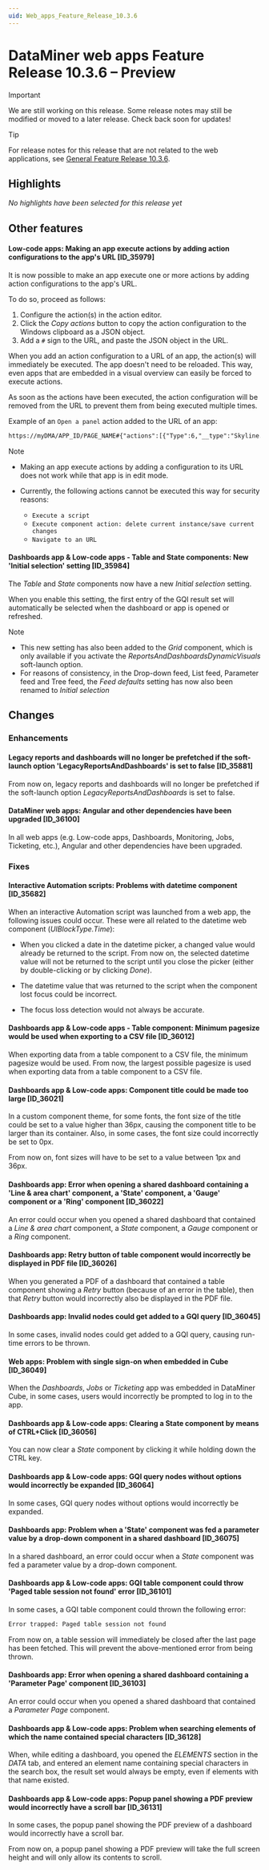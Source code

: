 ```yaml
---
uid: Web_apps_Feature_Release_10.3.6
---
```


# DataMiner web apps Feature Release 10.3.6 – Preview

> [!IMPORTANT]
> We are still working on this release. Some release notes may still be modified or moved to a later release. Check back soon for updates!

> [!TIP]
> For release notes for this release that are not related to the web applications, see [General Feature Release 10.3.6](xref:General_Feature_Release_10.3.6).

## Highlights

*No highlights have been selected for this release yet*

## Other features

#### Low-code apps: Making an app execute actions by adding action configurations to the app's URL [ID_35979]

<!-- MR 10.4.0 - FR 10.3.6 -->

It is now possible to make an app execute one or more actions by adding action configurations to the app's URL.

To do so, proceed as follows:

1. Configure the action(s) in the action editor.
1. Click the *Copy actions* button to copy the action configuration to the Windows clipboard as a JSON object.
1. Add a `#` sign to the URL, and paste the JSON object in the URL.

When you add an action configuration to a URL of an app, the action(s) will immediately be executed. The app doesn't need to be reloaded. This way, even apps that are embedded in a visual overview can easily be forced to execute actions.

As soon as the actions have been executed, the action configuration will be removed from the URL to prevent them from being executed multiple times.

Example of an `Open a panel` action added to the URL of an app:

```txt
https://myDMA/APP_ID/PAGE_NAME#{"actions":[{"Type":6,"__type":"Skyline.DataMiner.Web.Common.v1.DMAApplicationPagePanelAction","Panel":"4507edc7-fcee-47bd-985c-f40d844e72cb","Position":"Center","Width":30,"AsOverlay":true}]}
```

> [!NOTE]
>
> - Making an app execute actions by adding a configuration to its URL does not work while that app is in edit mode.
> - Currently, the following actions cannot be executed this way for security reasons:
>
>   - `Execute a script`
>   - `Execute component action: delete current instance/save current changes`
>   - `Navigate to an URL`

#### Dashboards app & Low-code apps - Table and State components: New 'Initial selection' setting [ID_35984]

<!-- MR 10.4.0 - FR 10.3.6 -->

The *Table* and *State* components now have a new *Initial selection* setting.

When you enable this setting, the first entry of the GQI result set will automatically be selected when the dashboard or app is opened or refreshed.

> [!NOTE]
>
> - This new setting has also been added to the *Grid* component, which is only available if you activate the *ReportsAndDashboardsDynamicVisuals* soft-launch option.
> - For reasons of consistency, in the Drop-down feed, List feed, Parameter feed and Tree feed, the *Feed defaults* setting has now also been renamed to *Initial selection*

## Changes

### Enhancements

#### Legacy reports and dashboards will no longer be prefetched if the soft-launch option 'LegacyReportsAndDashboards' is set to false [ID_35881]

<!-- MR 10.4.0 - FR 10.3.6 -->

From now on, legacy reports and dashboards will no longer be prefetched if the soft-launch option *LegacyReportsAndDashboards* is set to false.

#### DataMiner web apps: Angular and other dependencies have been upgraded [ID_36100]

<!-- MR 10.4.0 - FR 10.3.6 -->

In all web apps (e.g. Low-code apps, Dashboards, Monitoring, Jobs, Ticketing, etc.), Angular and other dependencies have been upgraded.

### Fixes

#### Interactive Automation scripts: Problems with datetime component [ID_35682]

<!-- MR 10.3.0 [CU3] - FR 10.3.6 -->

When an interactive Automation script was launched from a web app, the following issues could occur. These were all related to the datetime web component (*UIBlockType.Time*):

- When you clicked a date in the datetime picker, a changed value would already be returned to the script. From now on, the selected datetime value will not be returned to the script until you close the picker (either by double-clicking or by clicking *Done*).

- The datetime value that was returned to the script when the component lost focus could be incorrect.

- The focus loss detection would not always be accurate.

#### Dashboards app & Low-code apps - Table component: Minimum pagesize would be used when exporting to a CSV file [ID_36012]

<!-- MR 10.3.0 [CU3] - FR 10.3.6 -->

When exporting data from a table component to a CSV file, the minimum pagesize would be used. From now, the largest possible pagesize is used when exporting data from a table component to a CSV file.

#### Dashboards app & Low-code apps: Component title could be made too large [ID_36021]

<!-- MR 10.2.0 [CU15]/10.3.0 [CU3] - FR 10.3.6 -->

In a custom component theme, for some fonts, the font size of the title could be set to a value higher than 36px, causing the component title to be larger than its container. Also, in some cases, the font size could incorrectly be set to 0px.

From now on, font sizes will have to be set to a value between 1px and 36px.

#### Dashboards app: Error when opening a shared dashboard containing a 'Line & area chart' component, a 'State' component, a 'Gauge' component or a 'Ring' component [ID_36022]

<!-- MR 10.3.0 [CU3] - FR 10.3.6 -->

An error could occur when you opened a shared dashboard that contained a *Line & area chart* component, a *State* component, a *Gauge* component or a *Ring* component.

#### Dashboards app: Retry button of table component would incorrectly be displayed in PDF file [ID_36026]

<!-- MR 10.3.0 [CU3] - FR 10.3.6 -->

When you generated a PDF of a dashboard that contained a table component showing a *Retry* button (because of an error in the table), then that *Retry* button would incorrectly also be displayed in the PDF file.

#### Dashboards app: Invalid nodes could get added to a GQI query [ID_36045]

<!-- MR 10.4.0 - FR 10.3.6 -->

In some cases, invalid nodes could get added to a GQI query, causing run-time errors to be thrown.

#### Web apps: Problem with single sign-on when embedded in Cube [ID_36049]

<!-- MR 10.4.0 - FR 10.3.6 -->

When the *Dashboards*, *Jobs* or *Ticketing* app was embedded in DataMiner Cube, in some cases, users would incorrectly be prompted to log in to the app.

#### Dashboards app & Low-code apps: Clearing a State component by means of CTRL+Click [ID_36056]

<!-- MR 10.4.0 - FR 10.3.5 -->

You can now clear a *State* component by clicking it while holding down the CTRL key.

#### Dashboards app & Low-code apps: GQI query nodes without options would incorrectly be expanded [ID_36064]

<!-- MR 10.3.0 [CU3] - FR 10.3.6 -->

In some cases, GQI query nodes without options would incorrectly be expanded.

#### Dashboards app: Problem when a 'State' component was fed a parameter value by a drop-down component in a shared dashboard [ID_36075]

<!-- MR 10.3.0 [CU3] - FR 10.3.6 -->

In a shared dashboard, an error could occur when a *State* component was fed a parameter value by a drop-down component.

#### Dashboards app & Low-code apps: GQI table component could throw 'Paged table session not found' error [ID_36101]

<!-- MR 10.3.0 [CU3] - FR 10.3.6 -->

In some cases, a GQI table component could thrown the following error:

```txt
Error trapped: Paged table session not found
```

From now on, a table session will immediately be closed after the last page has been fetched. This will prevent the above-mentioned error from being thrown.

#### Dashboards app: Error when opening a shared dashboard containing a 'Parameter Page' component [ID_36103]

<!-- MR 10.3.0 [CU3] - FR 10.3.6 -->

An error could occur when you opened a shared dashboard that contained a *Parameter Page* component.

#### Dashboards app & Low-code apps: Problem when searching elements of which the name contained special characters [ID_36128]

<!-- MR 10.3.0 [CU3] - FR 10.3.6 -->

When, while editing a dashboard, you opened the *ELEMENTS* section in the *DATA* tab, and entered an element name containing special characters in the search box, the result set would always be empty, even if elements with that name existed.

#### Dashboards app & Low-code apps: Popup panel showing a PDF preview would incorrectly have a scroll bar [ID_36131]

<!-- MR 10.2.0 [CU15]/10.3.0 [CU3] - FR 10.3.6 -->

In some cases, the popup panel showing the PDF preview of a dashboard would incorrectly have a scroll bar.

From now on, a popup panel showing a PDF preview will take the full screen height and will only allow its contents to scroll.

